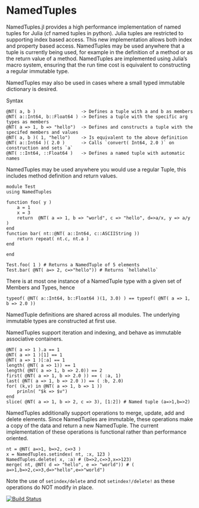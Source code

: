 # NamedTuples

NamedTuples.jl provides a high performance implementation of named tuples for Julia (cf named tuples in python). Julia tuples are restricted to supporting index based access. This new implementation allows both index and property based access. NamedTuples may be used anywhere that a tuple is currently being used, for example in the definition of a method or as the return value of a method. NamedTuples are implemented using Julia’s macro system, ensuring that the run time cost is equivalent to constructing a regular immutable type.

NamedTuples may also be used in cases where a small typed immutable dictionary is desired.

Syntax

    @NT( a, b )                 -> Defines a tuple with a and b as members
    @NT( a::Int64, b::Float64 ) -> Defines a tuple with the specific arg types as members
    @NT( a => 1, b => "hello")  -> Defines and constructs a tuple with the specifed members and values
    @NT( a, b )( 1, "hello")    -> Is equivalent to the above definition
    @NT( a::Int64 )( 2.0 )      -> Calls `convert( Int64, 2.0 )` on construction and sets `a`
    @NT( ::Int64, ::Float64 )   -> Defines a named tuple with automatic names


NamedTuples may be used anywhere you would use a regular Tuple, this includes method definition and return values.

    module Test
    using NamedTuples

    function foo( y )
        a = 1
        x = 3
        return  @NT( a => 1, b => "world", c => "hello", d=>a/x, y => a/y  )
    end
    function bar( nt::@NT( a::Int64, c::ASCIIString ))
        return repeat( nt.c, nt.a )
    end

    end

    Test.foo( 1 ) # Returns a NamedTuple of 5 elements
    Test.bar( @NT( a=> 2, c=>"hello")) # Returns `hellohello`


There is at most one instance of a NamedTuple type with a given set of Members and Types, hence

    typeof( @NT( a::Int64, b::Float64 )(1, 3.0) ) == typeof( @NT( a => 1, b => 2.0 ))

NamedTuple definitions are shared across all modules. The underlying immutable types are constructed at first use.

NamedTuples support iteration and indexing, and behave as immutable associative containers.

    @NT( a => 1 ).a == 1
    @NT( a => 1 )[1] == 1
    @NT( a => 1 )[:a] == 1
    length( @NT( a => 1)) == 1
    length( @NT( a => 1, b => 2.0)) == 2
    first( @NT( a => 1, b => 2.0 )) == ( :a, 1)
    last( @NT( a => 1, b => 2.0 )) == ( :b, 2.0)
    for( (k,v) in @NT( a => 1, b => 1 ))
        prinln( "$k => $v")
    end
    slice( @NT( a => 1, b => 2, c => 3), [1:2]) # Named tuple (a=>1,b=>2)

NamedTuples additionally support operations to merge, update, add and delete elements.  Since NamedTuples
are immutable, these operations make a copy of the data and return a new NamedTuple. The current
implementation of these operations is functional rather than performance oriented.

    nt = @NT( a=>1, b=>2, c=>3 )
    x = NamedTuples.setindex( nt, :x, 123 )
    NamedTuples.delete( x, :a) # (b=>2,c=>3,x=>123)
    merge( nt, @NT( d => "hello", e => "world")) # ( a=>1,b=>2,c=>3,d=>"hello",e=>"world")

Note the use of `setindex/delete` and not `setindex!/delete!` as these operations do NOT modify in place.

[![Build Status](https://travis-ci.org/blackrock/NamedTuples.jl.svg?branch=master)](https://travis-ci.org/blackrock/NamedTuples.jl)
